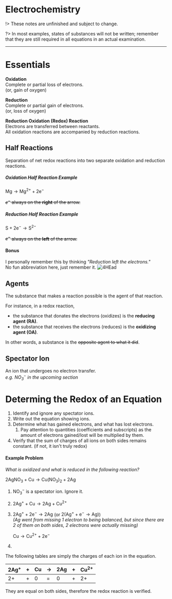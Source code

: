 # Electrochemistry

!> These notes are unfinished and subject to change.

?> In most examples, states of substances will not be written; remember that they are still required in all equations in an actual examination.

---

# Essentials
**Oxidation**  
Complete or partial loss of electrons.  
(or, gain of oxygen)

**Reduction**  
Complete or partial gain of electrons.  
(or, loss of oxygen)

**Reduction Oxidation (Redox) Reaction**  
Electrons are transferred between reactants.  
All oxidation reactions are accompanied by reduction reactions.

## Half Reactions
Separation of net redox reactions into two separate oxidation and reduction reactions.

##### Oxidation Half Reaction Example
$\textrm{Mg} \longrightarrow \textrm{Mg}^{2+} + 2\textrm{e}^-$

~~$e^-$ always on the **right** of the arrow.~~

##### Reduction Half Reaction Example
$\textrm{S} + 2\textrm{e}^- \longrightarrow \textrm{S}^{2-}$

~~$e^-$ always on the **left** of the arrow.~~

#### Bonus
I personally remember this by thinking *\"Reduction left the electrons.\"*  
No fun abbreviation here, just remember it. ![4HEad](https://cdn.frankerfacez.com/emoticon/128247/1)

## Agents
The substance that makes a reaction possible is the agent of that reaction.

For instance, in a redox reaction,
* the substance that donates the electrons (oxidizes) is the **reducing agent (RA)**.
* the substance that receives the electrons (reduces) is the **oxidizing agent (OA)**.

In other words, a substance is the ~~opposite agent to what it did~~.

## Spectator Ion
An ion that undergoes no electron transfer.  
*e.g. $\textrm{NO}_3^-$ in the upcoming section*

# Determing the Redox of an Equation
1. Identify and ignore any spectator ions.
2. Write out the equation showing ions.
3. Determine what has gained electrons, and what has lost electrons.
   1. Pay attention to quantities (coefficients and subscripts) as the amount of electrons gained/lost will be multiplied by them.
4. Verify that the sum of charges of all ions on both sides remains constant. (if not, it isn't truly redox)

#### Example Problem
*What is oxidized and what is reduced in the following reaction?*

$2\textrm{AgNO}_3 + \textrm{Cu} \longrightarrow \textrm{Cu} ( \textrm{NO}_3 )_2 + 2\textrm{Ag}$

1. $\textrm{NO}_3^-$ is a spectator ion. Ignore it.  

2. $2\textrm{Ag}^+ + \textrm{Cu} \longrightarrow 2\textrm{Ag} + \textrm{Cu}^{2+}$

3. $2\textrm{Ag}^+ + 2\textrm{e}^- \longrightarrow 2\textrm{Ag}$ (or $2(\textrm{Ag}^+ + \textrm{e}^- \longrightarrow \textrm{Ag})$)  
   *($\textrm{Ag}$ went from missing 1 electron to being balanced, but since there are 2 of them on both sides, 2 electrons were actually missing)*

   $\textrm{Cu} \longrightarrow \textrm{Cu}^{2+} + 2\textrm{e}^-$

4.

The following tables are simply the charges of each ion in the equation.

| $2\textrm{Ag}^+$ | $+$ | $\textrm{Cu}$ | $\longrightarrow$ | $2\textrm{Ag}$ | $+$ | $\textrm{Cu}^{2+}$ |
| --- | --- | --- | --- | --- | --- | --- |
| $2+$ | $+$ | $0$ | $=$ | $0$ | $+$ | $2+$ |

They are equal on both sides, therefore the redox reaction is verified.
